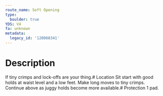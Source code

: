 ```yaml
---
route_name: Soft Opening
type:
  boulder: true
YDS: V4
fa: unknown
metadata:
  legacy_id: '120068341'
---
```

# Description
If tiny crimps and lock-offs are your thing.# Location
Sit start with good holds at waist level and a low feet. Make long moves to tiny crimps. Continue above as juggy holds become more available.# Protection
1 pad.